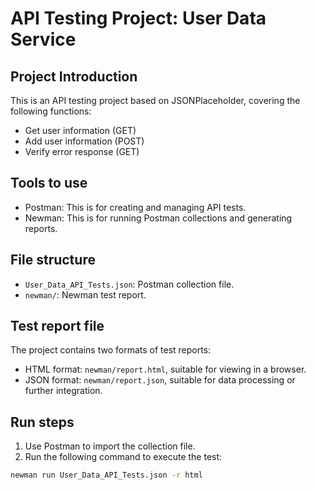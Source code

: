 # API Testing Project: User Data Service

## Project Introduction
This is an API testing project based on JSONPlaceholder, covering the following functions:
- Get user information (GET)
- Add user information (POST)
- Verify error response (GET)

## Tools to use
- Postman: This is for creating and managing API tests.
- Newman: This is for running Postman collections and generating reports.

## File structure
- `User_Data_API_Tests.json`: Postman collection file.
- `newman/`: Newman test report.

## Test report file
The project contains two formats of test reports:
- HTML format: `newman/report.html`, suitable for viewing in a browser.
- JSON format: `newman/report.json`, suitable for data processing or further integration.

## Run steps
1. Use Postman to import the collection file.
2. Run the following command to execute the test:
```bash
newman run User_Data_API_Tests.json -r html
